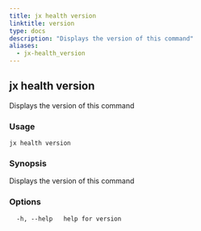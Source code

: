 ```yaml
---
title: jx health version
linktitle: version
type: docs
description: "Displays the version of this command"
aliases:
  - jx-health_version
---
```


## jx health version

Displays the version of this command

### Usage

```
jx health version
```

### Synopsis

Displays the version of this command

### Options

```
  -h, --help   help for version
```

